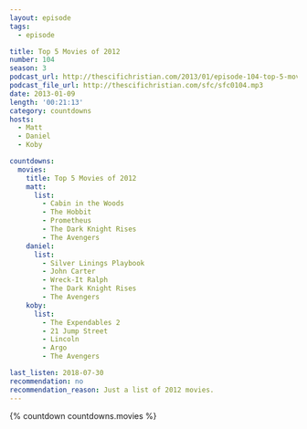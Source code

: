 ```yaml
---
layout: episode
tags:
  - episode

title: Top 5 Movies of 2012
number: 104
season: 3
podcast_url: http://thescifichristian.com/2013/01/episode-104-top-5-movies-of-2012/
podcast_file_url: http://thescifichristian.com/sfc/sfc0104.mp3
date: 2013-01-09
length: '00:21:13'
category: countdowns
hosts:
  - Matt
  - Daniel
  - Koby

countdowns:
  movies:
    title: Top 5 Movies of 2012
    matt: 
      list:
        - Cabin in the Woods
        - The Hobbit
        - Prometheus
        - The Dark Knight Rises
        - The Avengers
    daniel: 
      list:
        - Silver Linings Playbook
        - John Carter
        - Wreck-It Ralph 
        - The Dark Knight Rises
        - The Avengers
    koby: 
      list:
        - The Expendables 2
        - 21 Jump Street
        - Lincoln
        - Argo
        - The Avengers

last_listen: 2018-07-30
recommendation: no
recommendation_reason: Just a list of 2012 movies.
---
```


{% countdown countdowns.movies %}
